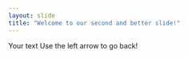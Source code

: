 ```yaml
---
layout: slide
title: "Welcome to our second and better slide!"
---
```

Your text
Use the left arrow to go back!
